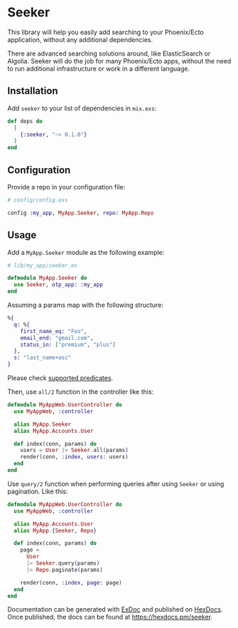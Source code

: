 # Seeker

This library will help you easily add searching to your Phoenix/Ecto
application, without any additional dependencies.

There are advanced searching solutions around, like ElasticSearch or Algolia.
Seeker will do the job for many Phoenix/Ecto apps, without the need to run
additional infrastructure or work in a different language.

## Installation

Add `seeker` to your list of dependencies in `mix.exs`:

```elixir
def deps do
  [
    {:seeker, "~> 0.1.0"}
  ]
end
```

## Configuration

Provide a repo in your configuration file:

```elixir
# config/config.exs

config :my_app, MyApp.Seeker, repo: MyApp.Repo
```

## Usage

Add a `MyApp.Seeker` module as the following example:

```elixir
# lib/my_app/seeker.ex

defmodule MyApp.Seeker do
  use Seeker, otp_app: :my_app
end
```

Assuming a params map with the following structure:

```elixir
%{
  q: %{
    first_name_eq: "Foo",
    email_end: "gmail.com",
    status_in: ["premium", "plus"]
  },
  s: "last_name+asc"
}
```

Please check [supported predicates](https://github.com/amco/seeker-ex/blob/main/lib/seeker/query.ex#L8).

Then, use `all/2` function in the controller like this:

```elixir
defmodule MyAppWeb.UserController do
  use MyAppWeb, :controller

  alias MyApp.Seeker
  alias MyApp.Accounts.User

  def index(conn, params) do
    users = User |> Seeker.all(params)
    render(conn, :index, users: users)
  end
end
```

Use `query/2` function when performing queries after using `Seeker` or
using pagination. Like this:

```elixir
defmodule MyAppWeb.UserController do
  use MyAppWeb, :controller

  alias MyApp.Accounts.User
  alias MyApp.{Seeker, Repo}

  def index(conn, params) do
    page =
      User
      |> Seeker.query(params)
      |> Repo.paginate(params)

    render(conn, :index, page: page)
  end
end
```

Documentation can be generated with [ExDoc](https://github.com/elixir-lang/ex_doc)
and published on [HexDocs](https://hexdocs.pm). Once published, the docs can
be found at <https://hexdocs.pm/seeker>.

